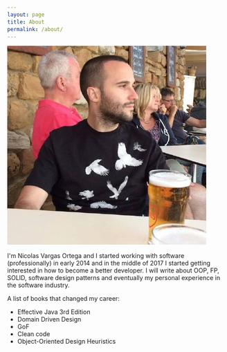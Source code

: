 ```yaml
---
layout: page
title: About
permalink: /about/
---
```

![Nicolas Vargas Ortega](/assets/nico_perfil.jpeg)

I'm Nicolas Vargas Ortega and I started working with software (professionally) in early 2014 and in the middle of 2017 I started getting interested in how to become a better developer. I will write about OOP, FP, SOLID, software design patterns and eventually my personal experience in the software industry.

A list of books that changed my career:

* Effective Java 3rd Edition
* Domain Driven Design
* GoF
* Clean code
* Object-Oriented Design Heuristics
